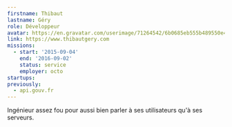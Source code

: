 ```yaml
---
firstname: Thibaut
lastname: Géry
role: Développeur
avatar: https://en.gravatar.com/userimage/71264542/6b0685eb555b489550e42de5d6cfa832.jpg?size=512
link: https://www.thibautgery.com
missions:
  - start: '2015-09-04'
    end: '2016-09-02'
    status: service
    employer: octo
startups:
previously:
  - api.gouv.fr
---
```


Ingénieur assez fou pour aussi bien parler à ses utilisateurs qu'à ses serveurs.
